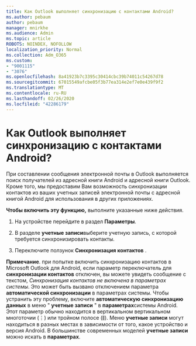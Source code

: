 ```yaml
---
title: Как Outlook выполняет синхронизацию с контактами Android?
ms.author: pebaum
author: pebaum
manager: mnirkhe
ms.audience: Admin
ms.topic: article
ROBOTS: NOINDEX, NOFOLLOW
localization_priority: Normal
ms.collection: Adm_O365
ms.custom:
- "9001115"
- "3076"
ms.openlocfilehash: 8a41923b7c3395c30414cbc39b74011c54267d78
ms.sourcegitcommit: 67015549afcbe05f3b77ea314e2ef7e0e439f9f2
ms.translationtype: MT
ms.contentlocale: ru-RU
ms.lasthandoff: 02/26/2020
ms.locfileid: "42286179"
---
```

# <a name="how-does-outlook-sync-with-my-android-contacts"></a>Как Outlook выполняет синхронизацию с контактами Android?

При составлении сообщения электронной почты в Outlook выполняется поиск получателей из адресной книги Android и адресной книги Outlook. Кроме того, мы предоставим Вам возможность синхронизации контактов из ваших учетных записей электронной почты с адресной книгой Android для использования в других приложениях. 
 
**Чтобы включить эту функцию,** выполните указанные ниже действия.
 
1. На устройстве перейдите в раздел **Параметры**.

2. В разделе **учетные записи**выберите учетную запись, с которой требуется синхронизировать контакты.

3. Переключите ползунок **Синхронизация контактов** .
 
**Примечание**. при попытке включить синхронизацию контактов в Microsoft Outlook для Android, если параметр переключатель для **синхронизации контактов** отключен, вы можете увидеть сообщение с текстом, *Синхронизация контактов не включена в параметрах системы*. Это может быть вызвано отключением параметра **автоматической синхронизации** в параметрах системы. Чтобы устранить эту проблему, включите **автоматическую синхронизацию данных** в меню " **учетные записи** " в **параметрах**системы Android. Этот параметр обычно находится в вертикальном вертикальном многоточии (⋮) или тройном полосе (⫼). Меню **учетные записи** могут находиться в разных местах в зависимости от того, какое устройство и версия Android. В большинстве современных моделей **учетные записи** можно искать в **параметрах**.